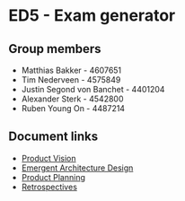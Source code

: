 # ED5 - Exam generator

## Group members
- Matthias Bakker - 4607651
- Tim Nederveen - 4575849
- Justin Segond von Banchet - 4401204
- Alexander Sterk - 4542800
- Ruben Young On - 4487214

## Document links
- [Product Vision](https://gitlab.ewi.tudelft.nl/TI2806/2017-2018/ED/ed5/ed5/wikis/deliverables/Product-Vision)
- [Emergent Architecture Design](https://gitlab.ewi.tudelft.nl/TI2806/2017-2018/ED/ed5/ed5/wikis/deliverables/emergent-architecture-design)
- [Product Planning](https://gitlab.ewi.tudelft.nl/TI2806/2017-2018/ED/ed5/ed5/wikis/deliverables/product-planning)
- [Retrospectives](https://gitlab.ewi.tudelft.nl/TI2806/2017-2018/ED/ed5/ed5/wikis/Retrospectives/Retrospectives)